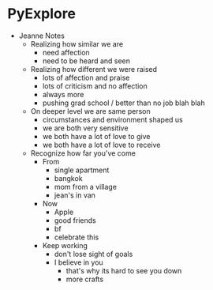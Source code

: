 # PyExplore


- Jeanne Notes
  - Realizing how similar we are
    - need affection
    - need to be heard and seen
  - Realizing how different we were raised
    - lots of affection and praise
    - lots of criticism and no affection
    - always more
    - pushing grad school / better than no job blah blah
  - On deeper level we are same person
    - circumstances and environment shaped us
    - we are both very sensitive
    - we both have a lot of love to give
    - we both have a lot of love to receive
  - Recognize how far you've come
    - From
      - single apartment
      - bangkok
      - mom from a village
      - jean's in van
    - Now
      - Apple
      - good friends
      - bf
      - celebrate this
    - Keep working
      - don't lose sight of goals
      - I believe in you
        - that's why its hard to see you down
        - more crafts